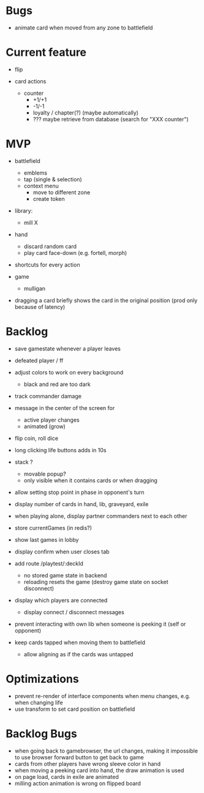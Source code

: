 # Bugs

* animate card when moved from any zone to battlefield

# Current feature

* flip

* card actions
  * counter
    * +1/+1
    * -1/-1
    * loyalty / chapter(?) (maybe automatically)
    * ??? maybe retrieve from database (search for "XXX counter")

# MVP


* battlefield
  * emblems
  * tap (single & selection)
  * context menu
    * move to different zone
    * create token

* library:
  * mill X

* hand
  * discard random card
  * play card face-down (e.g. fortell, morph)

* shortcuts for every action

* game
  * mulligan

* dragging a card briefly shows the card in the original position (prod only because of latency)

# Backlog


* save gamestate whenever a player leaves


* defeated player / ff

* adjust colors to work on every background
  * black and red are too dark

* track commander damage

* message in the center of the screen for
  * active player changes
  * animated (grow)

* flip coin, roll dice

* long clicking life buttons adds in 10s

* stack ?
  * movable popup?
  * only visible when it contains cards or when dragging

* allow setting stop point in phase in opponent's turn
* display number of cards in hand, lib, graveyard, exile
* when playing alone, display partner commanders next to each other
* store currentGames (in redis?)

* show last games in lobby
* display confirm when user closes tab
* add route /playtest/:deckId
  * no stored game state in backend
  * reloading resets the game (destroy game state on socket disconnect)

* display which players are connected
  * display connect / disconnect messages

* prevent interacting with own lib when someone is peeking it (self or opponent)

* keep cards tapped when moving them to battlefield
  * allow aligning as if the cards was untapped

# Optimizations

* prevent re-render of interface components when menu changes, e.g. when changing life
* use transform to set card position on battlefield

# Backlog Bugs

* when going back to gamebrowser, the url changes, making it impossible to use browser forward button to get back to game
* cards from other players have wrong sleeve color in hand
* when moving a peeking card into hand, the draw animation is used
* on page load, cards in exile are animated
* milling action animation is wrong on flipped board

